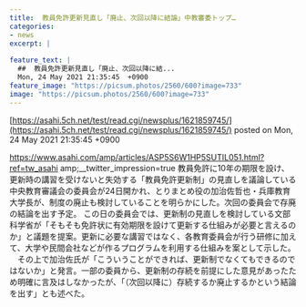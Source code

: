 ```yaml
---
title:  教員免許更新見直し「廃止、次回以降に結論」中教審委トップ…  
categories:
- news
excerpt: |
  
feature_text: |
  ##  教員免許更新見直し「廃止、次回以降に結...
  Mon, 24 May 2021 21:35:45  +0900
feature_image: "https://picsum.photos/2560/600?image=733"
image: "https://picsum.photos/2560/600?image=733"
---
```


[https://asahi.5ch.net/test/read.cgi/newsplus/1621859745/](https://asahi.5ch.net/test/read.cgi/newsplus/1621859745/)
posted on Mon, 24 May 2021 21:35:45  +0900

<!--more-->

https://www.asahi.com/amp/articles/ASP5S6W1HP5SUTIL051.html?ref=tw_asahi amp;__twitter_impression=true 教員免許に10年の期限を設け、更新時の講習を受けないと失効する「教員免許更新制」の見直しを議論している中央教育審議会の委員会が24日開かれ、とりまとめ役の加治佐哲也・兵庫教育大学長が、制度の廃止も検討していることを明らかにした。次回の委員会で存廃の結論を出す予定。 この日の委員会では、更新制の見直しを検討している文部科学省が「そもそも免許状に有効期限を設けて更新する仕組みが必要と言えるのか」と議題を提案。更新に必要な講習ではなく、各教育委員会が行う研修に加えて、大学や民間会社などが作るプログラムを利用する仕組みを案として示した。 　その上で加治佐氏が「こういうことができれば、更新制でなくてもできるのではないか」と発言。一部の委員から、更新制の存続を前提にした意見があったため明確に言及はしなかったが、「（次回以降に）存続するか廃止するかという結論を出す」とも述べた。
